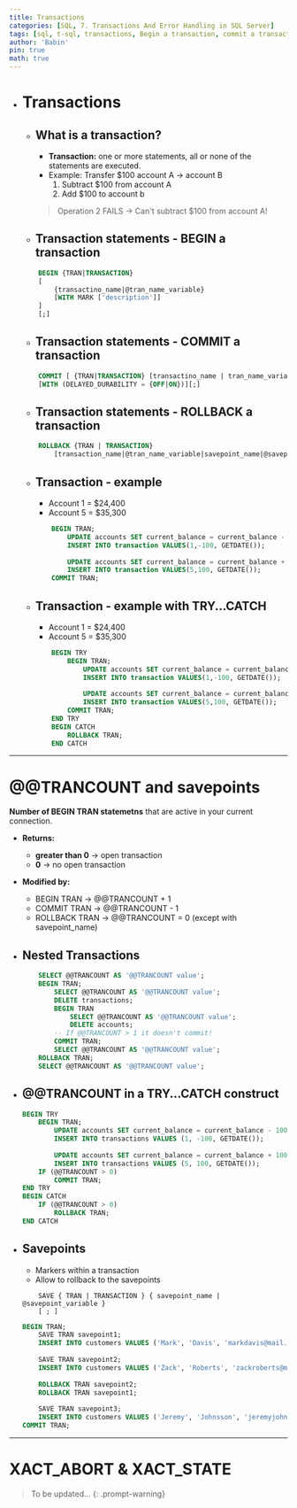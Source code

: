 ```yaml
---
title: Transactions
categories: [SQL, 7. Transactions And Error Handling in SQL Server]
tags: [sql, t-sql, transactions, Begin a transaction, commit a transaction, rollback a transaction, savepoints]     # TAG names should always be lowercase
author: 'Babin'
pin: true
math: true
---
```


- # Transactions
    - ## What is a transaction?
        - **Transaction:** one or more statements, all or none of the statements are executed.
        - Example: Transfer $100 account A -> account B
            1. Subtract $100 from account A
            2. Add $100 to account b

        > Operation 2 FAILS -> Can't subtract $100 from account A!

    - ## Transaction statements - BEGIN a transaction
    ```sql
        BEGIN {TRAN|TRANSACTION}
        [
            {transactino_name|@tran_name_variable}
            [WITH MARK ['description']]
        ]
        [;]
    ```

    - ## Transaction statements - COMMIT a transaction
    ```sql
        COMMIT [ {TRAN|TRANSACTION} [transactino_name | tran_name_variable]]
        [WITH (DELAYED_DURABILITY = {OFF|ON})][;]
    ```

    - ## Transaction statements - ROLLBACK a transaction
    ```sql
        ROLLBACK {TRAN | TRANSACTION}
            [transaction_name|@tran_name_variable|savepoint_name|@savepoint_variable][;]
    ```

    - ## Transaction - example
        - Account 1 = $24,400
        - Account 5 = $35,300
        ```sql
            BEGIN TRAN;
                UPDATE accounts SET current_balance = current_balance - 100 WHERE account_id = 1;
                INSERT INTO transaction VALUES(1,-100, GETDATE());
                
                UPDATE accounts SET current_balance = current_balance + 100 WHERE account_id = 5;
                INSERT INTO transaction VALUES(5,100, GETDATE());
            COMMIT TRAN;
        ```

    - ## Transaction - example with TRY...CATCH
        - Account 1 = $24,400
        - Account 5 = $35,300
        ```sql
            BEGIN TRY
                BEGIN TRAN;
                    UPDATE accounts SET current_balance = current_balance - 100 WHERE account_id = 1;
                    INSERT INTO transaction VALUES(1,-100, GETDATE());
                    
                    UPDATE accounts SET current_balance = current_balance + 100 WHERE account_id = 5;
                    INSERT INTO transaction VALUES(5,100, GETDATE());
                COMMIT TRAN;
            END TRY
            BEGIN CATCH
                ROLLBACK TRAN;
            END CATCH
        ```

<hr/>

# @@TRANCOUNT and  savepoints
**Number of BEGIN TRAN statemetns** that are active in your current connection.

- **Returns:**
    - **greater than 0** -> open transaction
    - **0** -> no open transaction

- **Modified by:**
    - BEGIN TRAN -> @@TRANCOUNT + 1
    - COMMIT TRAN -> @@TRANCOUNT - 1
    - ROLLBACK TRAN -> @@TRANCOUNT = 0 (except with savepoint_name)

- ## Nested Transactions
    ```sql
        SELECT @@TRANCOUNT AS '@@TRANCOUNT value';
        BEGIN TRAN;
            SELECT @@TRANCOUNT AS '@@TRANCOUNT value';
            DELETE transactions;
            BEGIN TRAN
                SELECT @@TRANCOUNT AS '@@TRANCOUNT value';
                DELETE accounts;
            -- If @@TRANCOUNT > 1 it doesn't commit!
            COMMIT TRAN;
            SELECT @@TRANCOUNT AS '@@TRANCOUNT value';
        ROLLBACK TRAN;
        SELECT @@TRANCOUNT AS '@@TRANCOUNT value';
    ```

- ## @@TRANCOUNT in a TRY...CATCH construct
    ```sql
    BEGIN TRY
        BEGIN TRAN;
            UPDATE accounts SET current_balance = current_balance - 100 WHERE account_id = 1;
            INSERT INTO transactions VALUES (1, -100, GETDATE());
        
            UPDATE accounts SET current_balance = current_balance + 100 WHERE account_id = 5;
            INSERT INTO transactions VALUES (5, 100, GETDATE());
        IF (@@TRANCOUNT > 0)
            COMMIT TRAN;
    END TRY
    BEGIN CATCH
        IF (@@TRANCOUNT > 0)
            ROLLBACK TRAN;
    END CATCH
    ```

- ## Savepoints
    - Markers within a transaction
    - Allow to rollback to the savepoints
    ```
        SAVE { TRAN | TRANSACTION } { savepoint_name | @savepoint_variable }
        [ ; ]
    ```

    ```sql
    BEGIN TRAN;
        SAVE TRAN savepoint1;
        INSERT INTO customers VALUES ('Mark', 'Davis', 'markdavis@mail.com', '555909090');
        
        SAVE TRAN savepoint2;
        INSERT INTO customers VALUES ('Zack', 'Roberts', 'zackroberts@mail.com', '555919191');
        
        ROLLBACK TRAN savepoint2;
        ROLLBACK TRAN savepoint1;
        
        SAVE TRAN savepoint3;
        INSERT INTO customers VALUES ('Jeremy', 'Johnsson', 'jeremyjohnsson@mail.com', '555929292');
    COMMIT TRAN;
    ```

<hr/>

# XACT_ABORT & XACT_STATE
> To be updated...
{: .prompt-warning}
